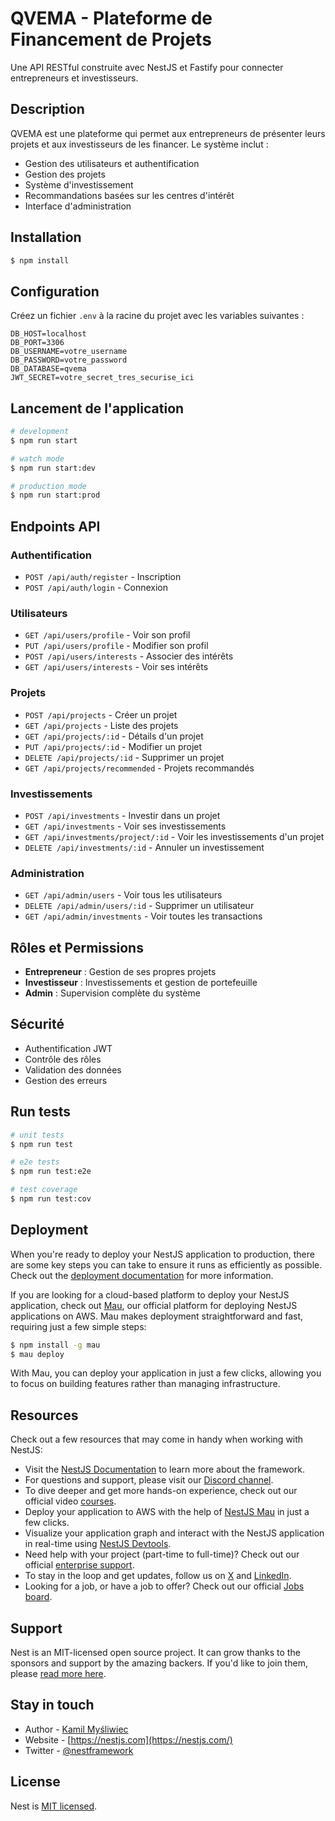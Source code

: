 # QVEMA - Plateforme de Financement de Projets

Une API RESTful construite avec NestJS et Fastify pour connecter entrepreneurs et investisseurs.

## Description

QVEMA est une plateforme qui permet aux entrepreneurs de présenter leurs projets et aux investisseurs de les financer. Le système inclut :
- Gestion des utilisateurs et authentification
- Gestion des projets
- Système d'investissement
- Recommandations basées sur les centres d'intérêt
- Interface d'administration

## Installation

```bash
$ npm install
```

## Configuration

Créez un fichier `.env` à la racine du projet avec les variables suivantes :

```env
DB_HOST=localhost
DB_PORT=3306
DB_USERNAME=votre_username
DB_PASSWORD=votre_password
DB_DATABASE=qvema
JWT_SECRET=votre_secret_tres_securise_ici
```

## Lancement de l'application

```bash
# development
$ npm run start

# watch mode
$ npm run start:dev

# production mode
$ npm run start:prod
```

## Endpoints API

### Authentification
- `POST /api/auth/register` - Inscription
- `POST /api/auth/login` - Connexion

### Utilisateurs
- `GET /api/users/profile` - Voir son profil
- `PUT /api/users/profile` - Modifier son profil
- `POST /api/users/interests` - Associer des intérêts
- `GET /api/users/interests` - Voir ses intérêts

### Projets
- `POST /api/projects` - Créer un projet
- `GET /api/projects` - Liste des projets
- `GET /api/projects/:id` - Détails d'un projet
- `PUT /api/projects/:id` - Modifier un projet
- `DELETE /api/projects/:id` - Supprimer un projet
- `GET /api/projects/recommended` - Projets recommandés

### Investissements
- `POST /api/investments` - Investir dans un projet
- `GET /api/investments` - Voir ses investissements
- `GET /api/investments/project/:id` - Voir les investissements d'un projet
- `DELETE /api/investments/:id` - Annuler un investissement

### Administration
- `GET /api/admin/users` - Voir tous les utilisateurs
- `DELETE /api/admin/users/:id` - Supprimer un utilisateur
- `GET /api/admin/investments` - Voir toutes les transactions

## Rôles et Permissions

- **Entrepreneur** : Gestion de ses propres projets
- **Investisseur** : Investissements et gestion de portefeuille
- **Admin** : Supervision complète du système

## Sécurité

- Authentification JWT
- Contrôle des rôles
- Validation des données
- Gestion des erreurs

## Run tests

```bash
# unit tests
$ npm run test

# e2e tests
$ npm run test:e2e

# test coverage
$ npm run test:cov
```

## Deployment

When you're ready to deploy your NestJS application to production, there are some key steps you can take to ensure it runs as efficiently as possible. Check out the [deployment documentation](https://docs.nestjs.com/deployment) for more information.

If you are looking for a cloud-based platform to deploy your NestJS application, check out [Mau](https://mau.nestjs.com), our official platform for deploying NestJS applications on AWS. Mau makes deployment straightforward and fast, requiring just a few simple steps:

```bash
$ npm install -g mau
$ mau deploy
```

With Mau, you can deploy your application in just a few clicks, allowing you to focus on building features rather than managing infrastructure.

## Resources

Check out a few resources that may come in handy when working with NestJS:

- Visit the [NestJS Documentation](https://docs.nestjs.com) to learn more about the framework.
- For questions and support, please visit our [Discord channel](https://discord.gg/G7Qnnhy).
- To dive deeper and get more hands-on experience, check out our official video [courses](https://courses.nestjs.com/).
- Deploy your application to AWS with the help of [NestJS Mau](https://mau.nestjs.com) in just a few clicks.
- Visualize your application graph and interact with the NestJS application in real-time using [NestJS Devtools](https://devtools.nestjs.com).
- Need help with your project (part-time to full-time)? Check out our official [enterprise support](https://enterprise.nestjs.com).
- To stay in the loop and get updates, follow us on [X](https://x.com/nestframework) and [LinkedIn](https://linkedin.com/company/nestjs).
- Looking for a job, or have a job to offer? Check out our official [Jobs board](https://jobs.nestjs.com).

## Support

Nest is an MIT-licensed open source project. It can grow thanks to the sponsors and support by the amazing backers. If you'd like to join them, please [read more here](https://docs.nestjs.com/support).

## Stay in touch

- Author - [Kamil Myśliwiec](https://twitter.com/kammysliwiec)
- Website - [https://nestjs.com](https://nestjs.com/)
- Twitter - [@nestframework](https://twitter.com/nestframework)

## License

Nest is [MIT licensed](https://github.com/nestjs/nest/blob/master/LICENSE).